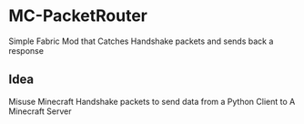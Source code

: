 # MC-PacketRouter
Simple Fabric Mod that Catches Handshake packets and sends back a response

## Idea
Misuse Minecraft Handshake packets to send data from a Python Client to A Minecraft Server
